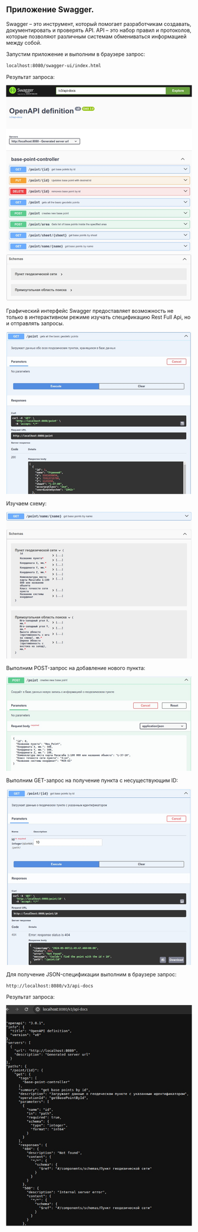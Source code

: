 ## Приложение Swagger.
Swagger – это инструмент, который помогает разработчикам создавать, документировать и проверять API. API – это набор правил и протоколов, которые позволяют различным системам обмениваться информацией между собой.

Запустим приложение и выполним в браузере запрос:

```html
localhost:8080/swagger-ui/index.html
```

Результат запроса:

![swagger1](./images/swagger1.jpg)
![swagger2](./images/swagger2.jpg)

Графический интерфейс Swagger предоставляет возможность не только в интерактивном режиме изучать спецификацию Rest Full Api, но и отправлять запросы.

![swagger3](./images/swagger3.jpg)

Изучаем схему:

![swagger4](./images/swagger4.jpg)

Выполним POST-запрос на добавление нового пункта:

![swagger5](./images/swagger5.jpg)

Выполним GET-запрос на получение пункта с несуществующим ID:

![swagger6](./images/swagger6.jpg)


Для получение JSON-спецификации выполним в браузере запрос:

```html
http://localhost:8080/v3/api-docs
```

Результат запроса:

![swagger7](./images/swagger7.jpg)

